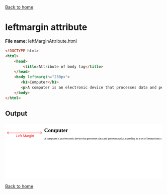 [Back to home](README.md)
# leftmargin attribute

**File name:** leftMarginAttribute.html
```html
<!DOCTYPE html>
<html>
    <head>
        <title>Attribute of body tag</title>
    </head>
    <body leftmargin="230px">
       <h1>Computer</h1>
       <p>A computer is an electronic device that processes data and performs tasks according to a set of instructions called programs. </p>
    </body>
</html>
```


## Output
![](images/leftMarginAttribute.png)

[Back to home](README.md)

